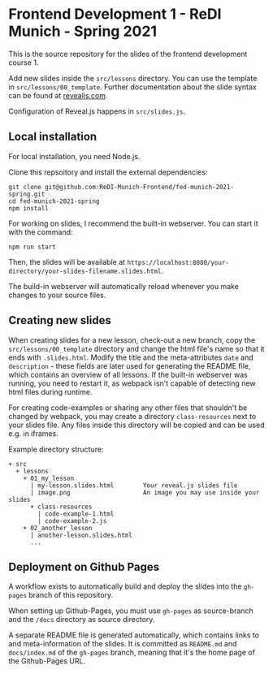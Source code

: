 # Frontend Development 1 - ReDI Munich - Spring 2021

This is the source repository for the slides of the frontend development course
1.

Add new slides inside the `src/lessons` directory. You can use the template in
`src/lessons/00_template`.  Further documentation about the slide syntax can be
found at [revealjs.com](https://revealjs.com/).

Configuration of Reveal.js happens in `src/slides.js`.

## Local installation

For local installation, you need Node.js.

Clone this repsoitory and install the external dependencies:

```
git clone git@github.com:ReDI-Munich-Frontend/fed-munich-2021-spring.git
cd fed-munich-2021-spring
npm install
```

For working on slides, I recommend the built-in webserver. You can start it with
the command:

```
npm run start
```

Then, the slides will be available at
`https://localhost:8080/your-directory/your-slides-filename.slides.html`.

The build-in webserver will automatically reload whenever you make changes to
your source files.

## Creating new slides

When creating slides for a new lesson, check-out a new branch, copy the
`src/lessons/00_template` directory and change the html file's name so that it
ends with `.slides.html`.  Modify the title and the meta-attributes `date` and
`description` - these fields are later used for generating the README file,
which contains an overview of all lessons. If the built-in webserver was
running, you need to restart it, as webpack isn't capable of detecting new html
files during runtime.

For creating code-examples or sharing any other files that shouldn't be changed by webpack, you may create a directory `class-resources` next to your slides file. Any files inside this directory will be copied and can be used e.g. in iframes.

Example directory structure:

```
+ src
  + lessons
    + 01_my_lesson
      | my-lesson.slides.html        Your reveal.js slides file
      | image.png                    An image you may use inside your slides
      + class-resources
        | code-example-1.html
        | code-example-2.js
    + 02_another_lesson
      | another-lesson.slides.html
      ...
```

## Deployment on Github Pages

A workflow exists to automatically build and deploy the slides into the
`gh-pages` branch of this repository.

When setting up Github-Pages, you must use `gh-pages` as source-branch and the
`/docs` directory as source directory.

A separate README file is generated automatically, which contains links to and
meta-information of the slides. It is committed as `README.md` and
`docs/index.md` of the `gh-pages` branch, meaning that it's the home page of
the Github-Pages URL.